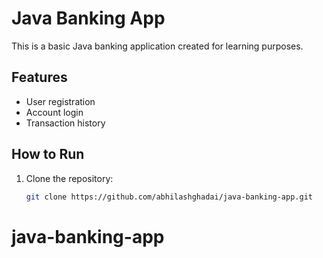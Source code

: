 # Java Banking App

This is a basic Java banking application created for learning purposes.

## Features

- User registration
- Account login
- Transaction history

## How to Run

1. Clone the repository:

   ```bash
   git clone https://github.com/abhilashghadai/java-banking-app.git
# java-banking-app
